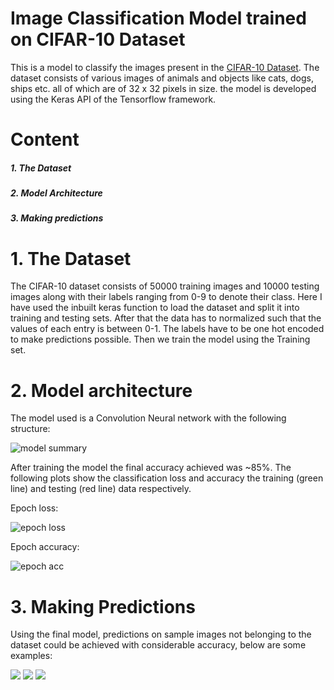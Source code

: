 # Image Classification Model trained on CIFAR-10 Dataset
This is a model to classify the images present in the [CIFAR-10 Dataset](http://www.cs.toronto.edu/~kriz/cifar.html). The dataset consists of various images of animals and objects like cats, dogs, ships etc. all of which are of 32 x 32 pixels in size. the model is developed using the Keras API of the Tensorflow framework.

# Content
##### 1. The Dataset
##### 2. Model Architecture
##### 3. Making predictions

# 1. The Dataset
The CIFAR-10 dataset consists of 50000 training images and 10000 testing images along with their labels ranging from 0-9 to denote their class. Here I have used the inbuilt keras function to load the dataset and split it into training and testing sets. After that the data has to normalized such that the values of each entry is between 0-1. The labels have to be one hot encoded to make predictions possible. Then we train the model using the Training set.

# 2. Model architecture
The model used is a Convolution Neural network with the following structure:

<img src="./model_summary.png" alt="model summary"/>

After training the model the final accuracy achieved was ~85%. The following plots show the classification loss and accuracy the training (green line) and testing (red line) data respectively.

Epoch loss:

<img src="./Eval_Plots/epoch_loss.svg" alt="epoch loss"/>

Epoch accuracy:

<img src="./Eval_Plots/epoch_accuracy.svg" alt="epoch acc"/>

# 3. Making Predictions
Using the final model, predictions on sample images not belonging to the dataset could be achieved with considerable accuracy, below are some examples:

<img src="./Assets/pred_cat.png"/>

<img src="./Assets/pred_dog.png"/>

<img src="./Assets/pred_airplane.png"/>
